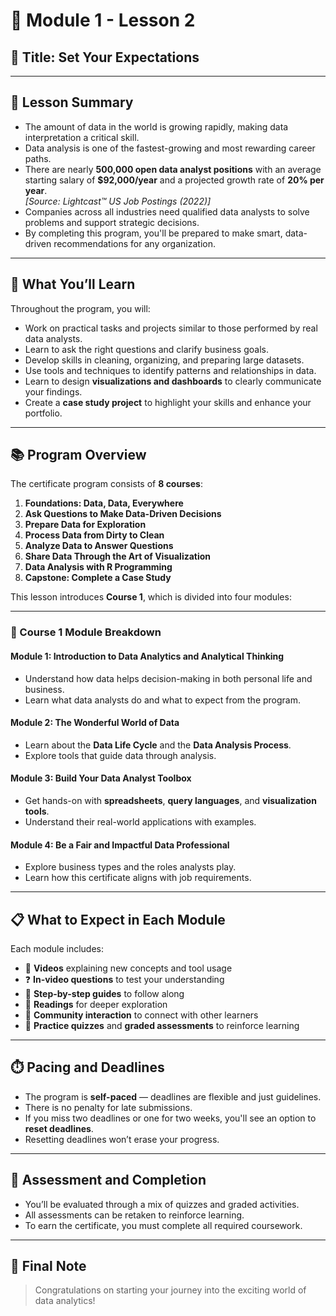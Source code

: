 # 📘 Module 1 - Lesson 2  
## 🎥 Title: Set Your Expectations

---

## 📌 Lesson Summary

- The amount of data in the world is growing rapidly, making data interpretation a critical skill.
- Data analysis is one of the fastest-growing and most rewarding career paths.
- There are nearly **500,000 open data analyst positions** with an average starting salary of **$92,000/year** and a projected growth rate of **20% per year**.  
  *[Source: Lightcast™ US Job Postings (2022)]*
- Companies across all industries need qualified data analysts to solve problems and support strategic decisions.
- By completing this program, you'll be prepared to make smart, data-driven recommendations for any organization.

---

## 🧰 What You’ll Learn

Throughout the program, you will:

- Work on practical tasks and projects similar to those performed by real data analysts.
- Learn to ask the right questions and clarify business goals.
- Develop skills in cleaning, organizing, and preparing large datasets.
- Use tools and techniques to identify patterns and relationships in data.
- Learn to design **visualizations and dashboards** to clearly communicate your findings.
- Create a **case study project** to highlight your skills and enhance your portfolio.

---

## 📚 Program Overview

The certificate program consists of **8 courses**:

1. **Foundations: Data, Data, Everywhere**  
2. **Ask Questions to Make Data-Driven Decisions**  
3. **Prepare Data for Exploration**  
4. **Process Data from Dirty to Clean**  
5. **Analyze Data to Answer Questions**  
6. **Share Data Through the Art of Visualization**  
7. **Data Analysis with R Programming**  
8. **Capstone: Complete a Case Study**

This lesson introduces **Course 1**, which is divided into four modules:

---

### 🧩 Course 1 Module Breakdown

#### Module 1: Introduction to Data Analytics and Analytical Thinking  
- Understand how data helps decision-making in both personal life and business.  
- Learn what data analysts do and what to expect from the program.

#### Module 2: The Wonderful World of Data  
- Learn about the **Data Life Cycle** and the **Data Analysis Process**.  
- Explore tools that guide data through analysis.

#### Module 3: Build Your Data Analyst Toolbox  
- Get hands-on with **spreadsheets**, **query languages**, and **visualization tools**.  
- Understand their real-world applications with examples.

#### Module 4: Be a Fair and Impactful Data Professional  
- Explore business types and the roles analysts play.  
- Learn how this certificate aligns with job requirements.

---

## 📋 What to Expect in Each Module

Each module includes:

- 🎥 **Videos** explaining new concepts and tool usage  
- ❓ **In-video questions** to test your understanding  
- 📝 **Step-by-step guides** to follow along  
- 📖 **Readings** for deeper exploration  
- 💬 **Community interaction** to connect with other learners  
- 🧠 **Practice quizzes** and **graded assessments** to reinforce learning  

---

## ⏱️ Pacing and Deadlines

- The program is **self-paced** — deadlines are flexible and just guidelines.
- There is no penalty for late submissions.
- If you miss two deadlines or one for two weeks, you'll see an option to **reset deadlines**.
- Resetting deadlines won’t erase your progress.

---

## 🏁 Assessment and Completion

- You’ll be evaluated through a mix of quizzes and graded activities.
- All assessments can be retaken to reinforce learning.
- To earn the certificate, you must complete all required coursework.

---

## 🎉 Final Note

> Congratulations on starting your journey into the exciting world of data analytics!
